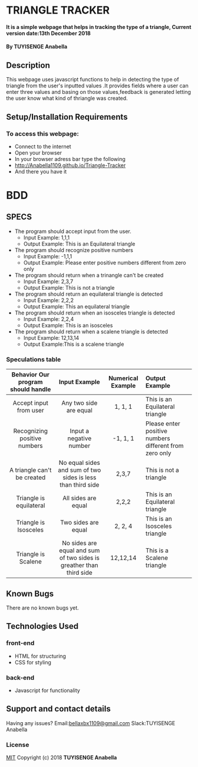 # TRIANGLE TRACKER
#### It is a simple webpage that helps in tracking the type of a triangle, Current version date:13th December 2018
#### By **TUYISENGE Anabella**
## Description
This webpage uses javascript functions to help in detecting the type of triangle from the user's inputted values .It provides fields where a user can enter three values and basing on those values,feedback is generated letting the user know what kind of thriangle was created.
## Setup/Installation Requirements
### To access this webpage:
* Connect to the internet
* Open your browser
* In your browser adress bar type the following
* http://Anabella1109.github.io/Triangle-Tracker
* And there you have it
# BDD

## SPECS

* The program should accept input from the user.
    * Input Example: 1,1,1
    * Output Example: This is an Equilateral triangle
* The program should recognize positive numbers
    * Input Example: -1,1,1
    * Output Example: Please enter positive numbers different from zero only
* The program should return when a trinangle can't be created
   * Input Example: 2,3,7
    * Output Example: This is not a triangle
* The program should return an equilateral triangle is detected
    * Input Example: 2,2,2
    * Output Example: This an equilateral triangle
* The program should return when an isosceles triangle is detected
    * Input Example: 2,2,4
    * Output Example: This is an isosceles
* The  program should return when a scalene triangle is detected 
    * Input Example: 12,13,14
    * Output Example:This is a scalene triangle
### Speculations table

| Behavior  Our program should handle | Input Example |Numerical Example| Output Example |
| :----:   | :-----------: | :------------: | :---------------|
|Accept input from user| Any two side are equal|1, 1, 1|This is an Equilateral triangle   |
|Recognizing positive numbers| Input a negative number|-1, 1, 1|Please enter positive numbers different from zero only|
|A triangle can't be created |No equal sides and sum of two sides is less than third side |2,3,7| This is not a triangle|
|Triangle is equilateral  | All sides are equal|2,2,2|This is an Equilateral triangle|
|Triangle is Isosceles|Two sides are equal | 2, 2, 4|This is an Isosceles triangle| 
|Triangle is Scalene|No sides are equal and sum of two sides is greather than third side|12,12,14|This is a Scalene triangle|
## Known Bugs
There are no known bugs yet.
## Technologies Used
### front-end
*  HTML for structuring
* CSS for styling
### back-end
* Javascript for functionality
## Support and contact details
Having any issues?
Email:bellaxbx1109@gmail.com
Slack:TUYISENGE Anabella
### License
[MIT](https://choosealicense.com/licenses/mit/)
Copyright (c) 2018 **TUYISENGE Anabella** 


